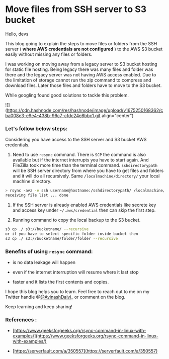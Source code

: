 # Move files from SSH server to S3 bucket

Hello, devs

This blog going to explain the steps to move files or folders from the SSH server ( **where AWS credentials are not configured** ) to the AWS S3 bucket easily without missing any files or folders.

I was working on moving away from a legacy server to S3 bucket hosting for static file hosting. Being legacy there was many files and folder was there and the legacy server was not having AWS access enabled. Due to the limitation of storage cannot run the zip command to compress and download files. Later those files and folders have to move to the S3 bucket.

While googling found good solutions to tackle this problem.

![](https://cdn.hashnode.com/res/hashnode/image/upload/v1675250168362/cba008e3-e9e4-438b-96c7-cfdc24e8bbc1.gif align="center")

### Let's follow below steps:

Considering you have access to the SSH server and S3 bucket AWS credentials.

1. Need to use `resync` command. There is `SCP` the command is also available but if the internet interrupts you have to start again. And FileZilla took more time than the terminal command. `sshdirectorypath` will be SSH server directory from where you have to get files and folders and it will do all recursively. Same `/localmachine/directory/` your local machine directory.
    

```bash
> rsync -avz -e ssh username@hostname:/sshdirectorypath/ /localmachine/directory/
receiving file list ... done
```

1. If the SSH server is already enabled AWS credentials like secrete key and access key under `~/.aws/credential` then can skip the first step.
    
2. Running command to copy the local backup to the S3 bucket.
    

```bash
s3 cp ./ s3://bucketname/ --recursive
or if you have to select specific folder inside bucket then 
s3 cp ./ s3://bucketname/folder/folder --recursive
```

### Benefits of using `resync` command:

* is no data leakage will happen
    
* even if the internet interruption will resume where it last stop
    
* faster and it lists the first contents and copies.
    

I hope this blog helps you to learn. Feel free to reach out to me on my Twitter handle @[@AvinashDalvi_](@AvinashDalvi_) or comment on the blog.

Keep learning and keep sharing!

### References :

* [https://www.geeksforgeeks.org/rsync-command-in-linux-with-examples/](https://www.geeksforgeeks.org/rsync-command-in-linux-with-examples/)
    
* [https://serverfault.com/a/350557](https://serverfault.com/a/350557)